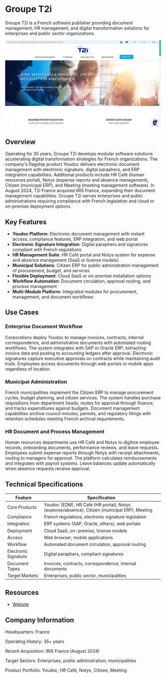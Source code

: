 
# Groupe T2i

Groupe T2i is a French software publisher providing document management, HR management, and digital transformation solutions for enterprises and public sector organizations.

![Groupe T2i](./assets/groupe-t2i.png)

## Overview

Operating for 35 years, Groupe T2i develops modular software solutions accelerating digital transformation strategies for French organizations. The company's flagship product Youdoc delivers electronic document management with electronic signature, digital paraphers, and ERP integration capabilities. Additional products include HR Café (human resources portal), Notys (expense reports and absence management), Citizen (municipal ERP), and Meeting (meeting management software). In August 2024, T2i France acquired IRIS France, expanding their document management capabilities. Groupe T2i serves enterprises and public administrations requiring compliance with French legislation and cloud or on-premise deployment options.

## Key Features

- **Youdoc Platform**: Electronic document management with instant access, compliance features, ERP integration, and web portal
- **Electronic Signature Integration**: Digital paraphers and signatures compliant with French regulations
- **HR Management Suite**: HR Café portal and Notys system for expense and absence management (SaaS or license models)
- **Municipal Solutions**: Citizen ERP for public administration management of procurement, budget, and services
- **Flexible Deployment**: Cloud SaaS or on-premise installation options
- **Workflow Automation**: Document circulation, approval routing, and process management
- **Multi-Module Platform**: Integrated modules for procurement, management, and document workflows

## Use Cases

### Enterprise Document Workflow

Corporations deploy Youdoc to manage invoices, contracts, internal correspondence, and administrative documents with automated routing workflows. The system integrates with SAP or Oracle ERP, extracting invoice data and posting to accounting ledgers after approval. Electronic signatures capture executive approvals on contracts while maintaining audit trails. Employees access documents through web portals or mobile apps regardless of location.

### Municipal Administration

French municipalities implement the Citizen ERP to manage procurement cycles, budget planning, and citizen services. The system handles purchase requisitions from department heads, routes for approval through finance, and tracks expenditures against budgets. Document management capabilities archive council minutes, permits, and regulatory filings with retention schedules meeting French archival requirements.

### HR Document and Process Management

Human resources departments use HR Café and Notys to digitize employee records, onboarding documents, performance reviews, and leave requests. Employees submit expense reports through Notys with receipt attachments, routing to managers for approval. The platform calculates reimbursements and integrates with payroll systems. Leave balances update automatically when absence requests receive approval.

## Technical Specifications

| Feature | Specification |
|---------|---------------|
| Core Products | Youdoc (EDM), HR Café (HR portal), Notys (expense/absence), Citizen (municipal ERP), Meeting |
| Compliance | French regulations, electronic signature legislation |
| Integration | ERP systems (SAP, Oracle, others), web portals |
| Deployment | Cloud SaaS, on-premise, license models |
| Access | Web browser, mobile applications |
| Workflow | Automated document circulation, approval routing |
| Electronic Signature | Digital paraphers, compliant signatures |
| Document Types | Invoices, contracts, correspondence, internal documents |
| Target Markets | Enterprises, public sector, municipalities |

## Resources

- [Website](https://www.groupe-t2i.com)

## Company Information

Headquarters: France

Operating History: 35+ years

Recent Acquisition: IRIS France (August 2024)

Target Sectors: Enterprises, public administration, municipalities

Product Portfolio: Youdoc, HR Café, Notys, Citizen, Meeting
